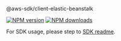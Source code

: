 @aws-sdk/client-elastic-beanstalk

[![NPM version](https://img.shields.io/npm/v/@aws-sdk/client-elastic-beanstalk/beta.svg)](https://www.npmjs.com/package/@aws-sdk/client-elastic-beanstalk)
[![NPM downloads](https://img.shields.io/npm/dm/@aws-sdk/client-elastic-beanstalk.svg)](https://www.npmjs.com/package/@aws-sdk/client-elastic-beanstalk)

For SDK usage, please step to [SDK readme](https://github.com/aws/aws-sdk-js-v3).
